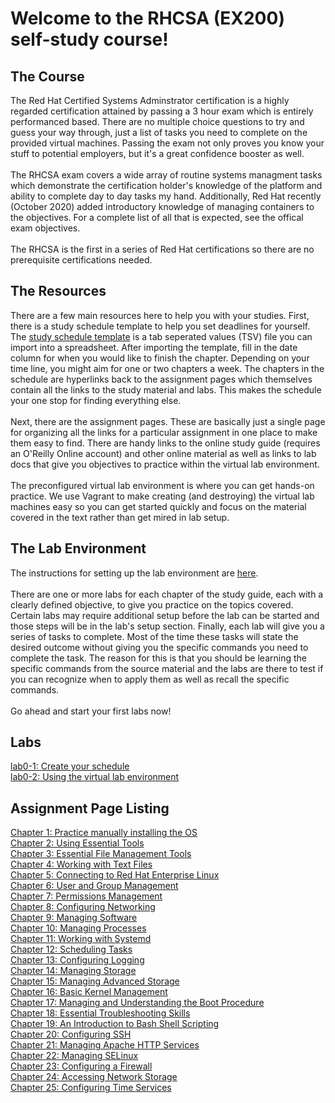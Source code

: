 # Welcome to the RHCSA (EX200) self-study course!

## The Course
The Red Hat Certified Systems Adminstrator certification is a highly regarded certification attained by passing a 3 hour exam which is entirely performanced based.  There are no multiple choice questions to try and guess your way through, just a list of tasks you need to complete on the provided virtual machines.  Passing the exam not only proves you know your stuff to potential employers, but it's a great confidence booster as well.</br></br>
The RHCSA exam covers a wide array of routine systems managment tasks which demonstrate the certification holder's knowledge of the platform and ability to complete day to day tasks my hand.  Additionally, Red Hat recently (October 2020) added introductory knowledge of managing containers to the objectives.  For a complete list of all that is expected, see the offical exam objectives.</br></br>
The RHCSA is the first in a series of Red Hat certifications so there are no prerequisite certifications needed.


## The Resources
There are a few main resources here to help you with your studies.  First, there is a study schedule template to help you set deadlines for yourself.  The [study schedule template](https://raw.githubusercontent.com/dmbrownlee/demo/master/rhcsa/coursefiles/rhcsa-schedule-template.tsv) is a tab seperated values (TSV) file you can import into a spreadsheet.  After importing the template, fill in the date column for when you would like to finish the chapter.  Depending on your time line, you might aim for one or two chapters a week.  The chapters in the schedule are hyperlinks back to the assignment pages which themselves contain all the links to the study material and labs.  This makes the schedule your one stop for finding everything else.</br></br>
Next, there are the assignment pages.  These are basically just a single page for organizing all the links for a particular assignment in one place to make them easy to find.  There are handy links to the online study guide (requires an O'Reilly Online account) and other online material as well as links to lab docs that give you objectives to practice within the virtual lab environment.</br></br>
The preconfigured virtual lab environment is where you can get hands-on practice.  We use Vagrant to make creating (and destroying) the virtual lab machines easy so you can get started quickly and focus on the material covered in the text rather than get mired in lab setup.


## The Lab Environment
The instructions for setting up the lab environment are [here](../README.md).</br></br>
There are one or more labs for each chapter of the study guide, each with a clearly defined objective, to give you practice on the topics covered.  Certain labs may require additional setup before the lab can be started and those steps will be in the lab's setup section.  Finally, each lab will give you a series of tasks to complete.  Most of the time these tasks will state the desired outcome without giving you the specific commands you need to complete the task.  The reason for this is that you should be learning the specific commands from the source material and the labs are there to test if you can recognize when to apply them as well as recall the specific commands.</br></br>
Go ahead and start your first labs now!


## Labs
[lab0-1: Create your schedule](chapter0/lab0-1.md)</br>
[lab0-2: Using the virtual lab environment](chapter0/lab0-2.md)</br>

## Assignment Page Listing
[Chapter 1: Practice manually installing the OS](chapter1/README.md)</br>
[Chapter 2: Using Essential Tools](chapter2/README.md)</br>
[Chapter 3: Essential File Management Tools](chapter3/README.md)</br>
[Chapter 4: Working with Text Files](chapter4/README.md)</br>
[Chapter 5: Connecting to Red Hat Enterprise Linux](chapter5/README.md)</br>
[Chapter 6: User and Group Management](chapter6/README.md)</br>
[Chapter 7: Permissions Management](chapter7/README.md)</br>
[Chapter 8: Configuring Networking](chapter8/README.md)</br>
[Chapter 9: Managing Software](chapter9/README.md)</br>
[Chapter 10: Managing Processes](chapter10/README.md)</br>
[Chapter 11: Working with Systemd](chapter11/README.md)</br>
[Chapter 12: Scheduling Tasks](chapter12/README.md)</br>
[Chapter 13: Configuring Logging](chapter13/README.md)</br>
[Chapter 14: Managing Storage](chapter14/README.md)</br>
[Chapter 15: Managing Advanced Storage](chapter15/README.md)</br>
[Chapter 16: Basic Kernel Management](chapter16/README.md)</br>
[Chapter 17: Managing and Understanding the Boot Procedure](chapter17/README.md)</br>
[Chapter 18: Essential Troubleshooting Skills](chapter18/README.md)</br>
[Chapter 19: An Introduction to Bash Shell Scripting](chapter19/README.md)</br>
[Chapter 20: Configuring SSH](chapter20/README.md)</br>
[Chapter 21: Managing Apache HTTP Services](chapter21/README.md)</br>
[Chapter 22: Managing SELinux](chapter22/README.md)</br>
[Chapter 23: Configuring a Firewall](chapter23/README.md)</br>
[Chapter 24: Accessing Network Storage](chapter24/README.md)</br>
[Chapter 25: Configuring Time Services](chapter25/README.md)</br>

